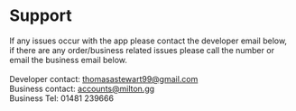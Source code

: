 <h1>Support</h1>
If any issues occur with the app please contact the developer email below, if there are any order/business related issues please call the number or email the business email below.
<br><br>
Developer contact: <a href="thomasastewart99@gmail.com">thomasastewart99@gmail.com</a><br>
Business contact: <a href="accounts@milton.gg">accounts@milton.gg</a><br>
Business Tel: 01481 239666


